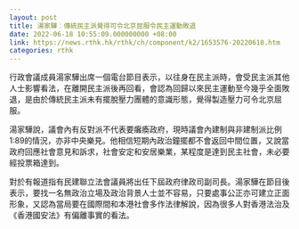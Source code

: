 ```yaml
---
layout: post
title: 湯家驊︰傳統民主派覺得可令北京屈服令民主運動敗退
date: 2022-06-18 10:55:09.000000000 +08:00
link: https://news.rthk.hk/rthk/ch/component/k2/1653576-20220618.htm
categories: rthk
---
```


行政會議成員湯家驊出席一個電台節目表示，以往身在民主派時，會受民主派其他人士影響看法，在離開民主派後再回看，會認為回歸以來民主運動至今幾乎全面敗退，是由於傳統民主派未有擺脫壓力團體的意識形態，覺得製造壓力可令北京屈服。

湯家驊說，議會內有反對派不代表要癱瘓政府，現時議會內建制與非建制派比例1:89的情況，亦非中央樂見。他相信短期內政治鐘擺都不會返回中間位置，又說當政府回應社會意見和訴求，社會安定和安居樂業，某程度是達到民主社會，未必要經投票箱達到。

對於有報道指有民建聯立法會議員將出任下屆政府律政司副司長。湯家驊在節目後表示，要找一名無政治立場及政治背景人士並不容易，只要處事公正亦可建立正面形象，又認為當局要在國際間和本港社會多作法律解說，因為很多人對香港法治及《香港國安法》有偏離事實的看法。

